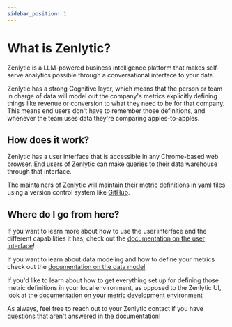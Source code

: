 ```yaml
---
sidebar_position: 1
---
```


# What is Zenlytic?

Zenlytic is a LLM-powered business intelligence platform that makes self-serve analytics possible through a conversational interface to your data.

Zenlytic has a strong Cognitive layer, which means that the person or team in charge of data will model out the company's metrics explicitly defining things like revenue or conversion to what they need to be for that company. This means end users don't have to remember those definitions, and whenever the team uses data they're comparing apples-to-apples.

## How does it work?

Zenlytic has a user interface that is accessible in any Chrome-based web browser. End users of Zenlytic can make queries to their data warehouse through that interface.

The maintainers of Zenlytic will maintain their metric definitions in [yaml](https://www.redhat.com/en/topics/automation/what-is-yaml) files using a version control system like [GitHub](https://github.com).


## Where do I go from here?

If you want to learn more about how to use the user interface and the different capabilities it has, check out the [documentation on the user interface](./3_zenlytic_ui/1_using_zenlytic.md)!

If you want to learn about data modeling and how to define your metrics check out the [documentation on the data model](./4_data_modeling/1_data_modeling.md)

If you'd like to learn about how to get everything set up for defining those metric definitions in your local environment, as opposed to the Zenlytic UI, look at the [documentation on your metric development environment](./5_development_environment/1_development_environment.md)

As always, feel free to reach out to your Zenlytic contact if you have questions that aren't answered in the documentation!

